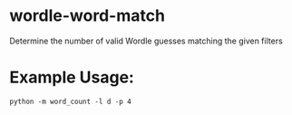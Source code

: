 # wordle-word-match
Determine the number of valid Wordle guesses matching the given filters

# Example Usage:
```
python -m word_count -l d -p 4
```
